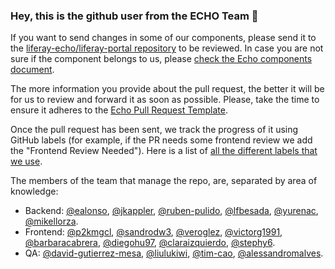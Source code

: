 ### Hey, this is the github user from the ECHO Team 👋

If you want to send changes in some of our components, please 
send it to the [liferay-echo/liferay-portal repository][1] to be reviewed. In case
you are not sure if the component belongs to us, please [check the Echo components document][2].

The more information you provide about the pull request, the better it will be for us to review and
forward it as soon as possible. Please, take the time to ensure it adheres to the [Echo Pull Request Template](https://gist.github.com/liferay-echo/5a4455285ff1800f9da146816d85e67d#file-pull-request-template-md).

Once the pull request has been sent, we track the progress of it using GitHub
labels (for example, if the PR needs some frontend review we add the
"Frontend Review Needed"). Here is a list of
[all the different labels that we use][3].

The members of the team that manage the repo, are, separated by area of
knowledge:
- Backend: [@ealonso][5], [@jkappler][5], [@ruben-pulido][6], [@lfbesada][7], [@yurenac][18], [@mikellorza][21].
- Frontend: [@p2kmgcl][8], [@sandrodw3][9], [@veroglez][10], [@victorg1991][11], [@barbaracabrera][16], [@diegohu97][17], [@claraizquierdo][19], [@stephy6][20].
- QA: [@david-gutierrez-mesa][12], [@liulukiwi][13], [@tim-cao][14], [@alessandromalves][15].

[1]: https://github.com/liferay-echo/liferay-portal
[2]: https://airtable.com/shrQ35YwWwHLRvhZ9/tbl66zH9L32CxqoNu
[3]: https://github.com/liferay-echo/liferay-portal/labels
[4]: https://github.com/ealonso
[5]: https://github.com/jkappler
[6]: https://github.com/ruben-pulido
[7]: https://github.com/lfbesada
[8]: https://github.com/p2kmgcl
[9]: https://github.com/sandrodw3
[10]: https://github.com/veroglez
[11]: https://github.com/victorg1991
[12]: https://github.com/david-gutierrez-mesa
[13]: https://github.com/liulukiwi
[14]: https://github.com/tim-cao
[15]: https://github.com/alessandromalves
[16]: https://github.com/barbaracabrera
[17]: https://github.com/DiegoHu97
[18]: https://github.com/YurenaC
[19]: https://github.com/claraizquierdo
[20]: https://github.com/stephy6
[21]: https://github.com/mikellorza

